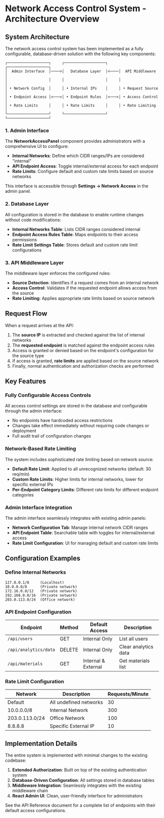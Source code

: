 # Network Access Control System - Architecture Overview

## System Architecture

The network access control system has been implemented as a fully configurable, database-driven solution with the following key components:

```
┌───────────────────┐     ┌───────────────────┐     ┌───────────────────┐
│  Admin Interface  │────>│   Database Layer  │<────│  API Middleware   │
│                   │     │                   │     │                   │
│ • Network Config  │     │ • Internal IPs    │     │ • Request Source  │
│ • Endpoint Access │<───>│ • Endpoint Rules  │<───>│ • Access Control  │
│ • Rate Limits     │     │ • Rate Limits     │     │ • Rate Limiting   │
└───────────────────┘     └───────────────────┘     └───────────────────┘
```

### 1. Admin Interface

The **NetworkAccessPanel** component provides administrators with a comprehensive UI to configure:

- **Internal Networks**: Define which CIDR ranges/IPs are considered "internal"
- **API Endpoint Access**: Toggle internal/external access for each endpoint  
- **Rate Limits**: Configure default and custom rate limits based on source networks

This interface is accessible through **Settings → Network Access** in the admin panel.

### 2. Database Layer

All configuration is stored in the database to enable runtime changes without code modifications:

- **Internal Networks Table**: Lists CIDR ranges considered internal
- **Endpoint Access Rules Table**: Maps endpoints to their access permissions
- **Rate Limit Settings Table**: Stores default and custom rate limit configurations

### 3. API Middleware Layer

The middleware layer enforces the configured rules:

- **Source Detection**: Identifies if a request comes from an internal network
- **Access Control**: Validates if the requested endpoint allows access from the source
- **Rate Limiting**: Applies appropriate rate limits based on source network

## Request Flow

When a request arrives at the API:

1. The **source IP** is extracted and checked against the list of internal networks
2. The **requested endpoint** is matched against the endpoint access rules
3. Access is granted or denied based on the endpoint's configuration for the source type
4. If access is granted, **rate limits** are applied based on the source network
5. Finally, normal authentication and authorization checks are performed

## Key Features

### Fully Configurable Access Controls

All access control settings are stored in the database and configurable through the admin interface:

- No endpoints have hardcoded access restrictions
- Changes take effect immediately without requiring code changes or deployment
- Full audit trail of configuration changes

### Network-Based Rate Limiting

The system includes sophisticated rate limiting based on network source:

- **Default Rate Limit**: Applied to all unrecognized networks (default: 30 req/min)
- **Custom Rate Limits**: Higher limits for internal networks, lower for specific external IPs
- **Per-Endpoint Category Limits**: Different rate limits for different endpoint categories

### Admin Interface Integration

The admin interface seamlessly integrates with existing admin panels:

- **Network Configuration Tab**: Manage internal network CIDR ranges
- **API Endpoint Table**: Searchable table with toggles for internal/external access
- **Rate Limit Configuration**: UI for managing default and custom rate limits

## Configuration Examples

### Define Internal Networks

```
127.0.0.1/8     (Localhost)
10.0.0.0/8      (Private network)
172.16.0.0/12   (Private network)
192.168.0.0/16  (Private network)
203.0.113.0/24  (Office network)
```

### API Endpoint Configuration

| Endpoint | Method | Default Access | Description |
|----------|--------|---------------|-------------|
| `/api/users` | GET | Internal Only | List all users |
| `/api/analytics/data` | DELETE | Internal Only | Clear analytics data |
| `/api/materials` | GET | Internal & External | Get materials list |

### Rate Limit Configuration

| Network | Description | Requests/Minute |
|---------|-------------|----------------|
| Default | All undefined networks | 30 |
| 10.0.0.0/8 | Internal Network | 300 |
| 203.0.113.0/24 | Office Network | 100 |
| 8.8.8.8 | Specific External IP | 10 |

## Implementation Details

The entire system is implemented with minimal changes to the existing codebase:

1. **Extended Authorization**: Built on top of the existing authentication system
2. **Database-Driven Configuration**: All settings stored in database tables
3. **Middleware Integration**: Seamlessly integrates with the existing middleware chain
4. **React Admin UI**: Clean, user-friendly interface for administrators

See the API Reference document for a complete list of endpoints with their default access configurations.